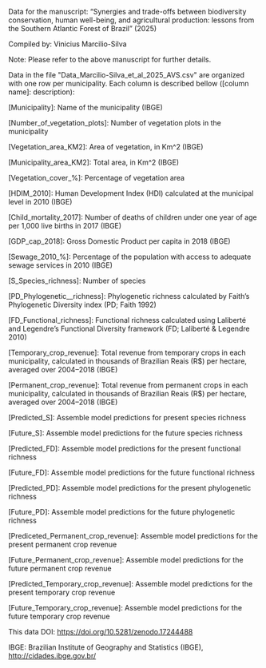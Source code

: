 Data for the manuscript: “Synergies and trade-offs between biodiversity conservation, human well-being, and agricultural production: lessons from the Southern Atlantic Forest of Brazil” (2025)

Compiled by: Vinicius Marcilio-Silva

Note: Please refer to the above manuscript for further details.

Data in the file "Data_Marcilio-Silva_et_al_2025_AVS.csv" are organized with one row per municipality. Each column is described bellow ([column name]: description):

[Municipality]: Name of the municipality (IBGE)

[Number_of_vegetation_plots]: Number of vegetation plots in the municipality

[Vegetation_area_KM2]: Area of vegetation, in Km^2 (IBGE)

[Municipality_area_KM2]: Total area, in Km^2 (IBGE)

[Vegetation_cover_%]: Percentage of vegetation area

[HDIM_2010]: Human Development Index (HDI) calculated at the municipal level in 2010 (IBGE)

[Child_mortality_2017]: Number of deaths of children under one year of age per 1,000 live births in 2017 (IBGE)

[GDP_cap_2018]: Gross Domestic Product per capita in 2018 (IBGE)

[Sewage_2010_%]: Percentage of the population with access to adequate sewage services in 2010 (IBGE)

[S_Species_richness]: Number of species

[PD_Phylogenetic__richness]: Phylogenetic richness calculated by Faith’s Phylogenetic Diversity index (PD; Faith 1992)

[FD_Functional_richness]: Functional richness calculated using Laliberté and Legendre’s Functional Diversity framework (FD; Laliberté & Legendre 2010)

[Temporary_crop_revenue]: Total revenue from temporary crops in each municipality, calculated in thousands of Brazilian Reais (R$) per hectare, averaged over 2004–2018 (IBGE)

[Permanent_crop_revenue]: Total revenue from permanent crops in each municipality, calculated in thousands of Brazilian Reais (R$) per hectare, averaged over 2004–2018 (IBGE)

[Predicted_S]: Assemble model predictions for present species richness

[Future_S]: Assemble model predictions for the future species richness

[Predicted_FD]: Assemble model predictions for the present functional richness

[Future_FD]: Assemble model predictions for the future functional richness

[Predicted_PD]: Assemble model predictions for the present phylogenetic richness

[Future_PD]: Assemble model predictions for the future phylogenetic richness

[Prediceted_Permanent_crop_revenue]: Assemble model predictions for the present permanent crop revenue

[Future_Permanent_crop_revenue]: Assemble model predictions for the future permanent crop revenue

[Predicted_Temporary_crop_revenue]: Assemble model predictions for the present temporary crop revenue

[Future_Temporary_crop_revenue]: Assemble model predictions for the future temporary crop revenue



This data DOI: https://doi.org/10.5281/zenodo.17244488

IBGE: Brazilian Institute of Geography and Statistics (IBGE), http://cidades.ibge.gov.br/
